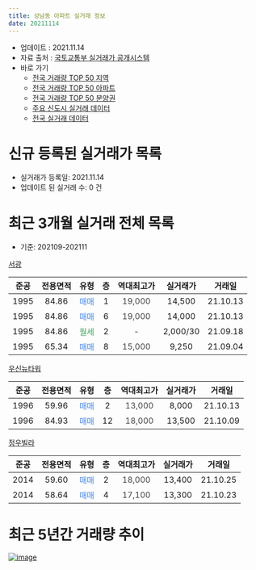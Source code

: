 ```yaml
---
title: 상남동 아파트 실거래 정보
date: 20211114
---
```


* 업데이트 : 2021.11.14
* 자료 출처 : [국토교통부 실거래가 공개시스템](http://rt.molit.go.kr)
* 바로 가기
    * [전국 거래량 TOP 50 지역](https://apt-info.github.io/apt-trade-info/tr)
    * [전국 거래량 TOP 50 아파트](https://apt-info.github.io/apt-trade-info/ta)
    * [전국 거래량 TOP 50 분양권](https://apt-info.github.io/apt-trade-info/tb)
    * [주요 신도시 실거래 데이터](https://apt-info.github.io/apt-trade-info/newtown)
    * [전국 실거래 데이터](https://apt-info.github.io/apt-trade-info/all)



<script async src="https://pagead2.googlesyndication.com/pagead/js/adsbygoogle.js"></script>
<!-- 기본광고 -->
<ins class="adsbygoogle"
     style="display:block"
     data-ad-client="ca-pub-1142216861245946"
     data-ad-slot="4805727019"
     data-ad-format="auto"
     data-full-width-responsive="true"></ins>
<script>
     (adsbygoogle = window.adsbygoogle || []).push({});
</script>


# 신규 등록된 실거래가 목록

* 실거래가 등록일: 2021.11.14
* 업데이트 된 실거래 수: 0 건




<script async src="https://pagead2.googlesyndication.com/pagead/js/adsbygoogle.js"></script>
<!-- 기본광고 -->
<ins class="adsbygoogle"
     style="display:block"
     data-ad-client="ca-pub-1142216861245946"
     data-ad-slot="4805727019"
     data-ad-format="auto"
     data-full-width-responsive="true"></ins>
<script>
     (adsbygoogle = window.adsbygoogle || []).push({});
</script>


# 최근 3개월 실거래 전체 목록
* 기준: 202109-202111


[서광](https://search.naver.com/search.naver?query=%EC%84%9C%EA%B4%91)

|준공|전용면적|유형|층|역대최고가|실거래가|거래일|
|:---:|:---:|:---:|:---:|:---:|:---:|:---:|
|1995|84.86|<span style="color:#4285F3">매매</span>|1|<span style="color:#444444">19,000</span>|14,500|21.10.13|
|1995|84.86|<span style="color:#4285F3">매매</span>|6|<span style="color:#444444">19,000</span>|14,000|21.10.13|
|1995|84.86|<span style="color:#34A853">월세</span>|2|<span style="color:#444444">-</span>|2,000/30|21.09.18|
|1995|65.34|<span style="color:#4285F3">매매</span>|8|<span style="color:#444444">15,000</span>|9,250|21.09.04|

[우신뉴타워](https://search.naver.com/search.naver?query=%EC%9A%B0%EC%8B%A0%EB%89%B4%ED%83%80%EC%9B%8C)

|준공|전용면적|유형|층|역대최고가|실거래가|거래일|
|:---:|:---:|:---:|:---:|:---:|:---:|:---:|
|1996|59.96|<span style="color:#4285F3">매매</span>|2|<span style="color:#444444">13,000</span>|8,000|21.10.13|
|1996|84.93|<span style="color:#4285F3">매매</span>|12|<span style="color:#444444">18,000</span>|13,500|21.10.09|

[정우빌라](https://search.naver.com/search.naver?query=%EC%A0%95%EC%9A%B0%EB%B9%8C%EB%9D%BC)

|준공|전용면적|유형|층|역대최고가|실거래가|거래일|
|:---:|:---:|:---:|:---:|:---:|:---:|:---:|
|2014|59.60|<span style="color:#4285F3">매매</span>|2|<span style="color:#444444">18,000</span>|13,400|21.10.25|
|2014|58.64|<span style="color:#4285F3">매매</span>|4|<span style="color:#444444">17,100</span>|13,300|21.10.23|



<script async src="https://pagead2.googlesyndication.com/pagead/js/adsbygoogle.js"></script>
<!-- 기본광고 -->
<ins class="adsbygoogle"
     style="display:block"
     data-ad-client="ca-pub-1142216861245946"
     data-ad-slot="4805727019"
     data-ad-format="auto"
     data-full-width-responsive="true"></ins>
<script>
     (adsbygoogle = window.adsbygoogle || []).push({});
</script>


# 최근 5년간 거래량 추이


<div style="width:100%;">
    <canvas id="deal_progress" height="200"></canvas>
</div>

<script>
new Chart(document.getElementById("deal_progress"), {
    type: 'line',
    data: {
        labels: ['16.02','16.03','16.04','16.05','16.06','16.07','16.08','16.09','16.10','16.11','17.01','17.02','17.03','17.04','17.05','17.06','17.07','17.08','17.09','17.10','17.11','18.03','18.04','18.06','18.10','18.11','18.12','19.01','19.02','19.03','19.05','19.06','19.07','19.08','19.10','19.11','20.03','20.04','20.05','20.07','20.08','20.09','20.11','20.12','21.01','21.02','21.03','21.04','21.05','21.06','21.07','21.08','21.09','21.10'],
        datasets: [{
            label: '매매/분양권',
            data: [1,3,4,2,1,3,5,1,2,4,2,1,3,1,2,1,3,2,1,1,1,3,2,1,0,0,1,0,1,1,0,2,0,1,1,1,1,0,1,3,1,3,1,2,1,0,2,3,6,4,2,2,1,6],
            borderColor: "rgba(66, 133, 243, 1)",
            backgroundColor: "rgba(66, 133, 243, 0.05)",
            borderWidth: 1,
            pointRadius: 0,
            fill: false,
            lineTension: 0
        },{
            label: '전/월세',
            data: [0,0,2,0,0,1,1,0,2,2,2,1,0,0,0,1,1,0,1,0,0,1,0,1,1,1,0,1,0,1,2,0,2,2,5,0,1,1,1,0,0,1,0,0,0,1,0,0,0,1,3,0,1,0],
            borderColor: "rgba(255, 90, 0, 1)",
            backgroundColor: "rgba(255, 90, 0, 0.05)",
            borderWidth: 1,
            pointRadius: 0,
            fill: false,
            lineTension: 0
        },{
            label: '합계',
            data: [1,3,6,2,1,4,6,1,4,6,4,2,3,1,2,2,4,2,2,1,1,4,2,2,1,1,1,1,1,2,2,2,2,3,6,1,2,1,2,3,1,4,1,2,1,1,2,3,6,5,5,2,2,6],
            borderColor: "rgba(0, 0, 0, 1)",
            backgroundColor: "rgba(0, 0, 0, 0.03)",
            borderWidth: 0.1,
            pointRadius: 0,
            fill: true,
            lineTension: 0
        }
        ]
    },
    options: {
        responsive: true,
        title: {
            display: false
        },
        tooltips: {
            mode: 'index',
            intersect: false
        },
        hover: {
            mode: 'nearest',
            intersect: true
        },
        scales: {
            xAxes: [{
                display: true,
                scaleLabel: {
                    display: true,
                    labelString: '년/월'
                }
            }],
            yAxes: [{
                display: true,
                ticks: {
                    suggestedMin: 0,
                },
                scaleLabel: {
                    display: true,
                    labelString: '실거래 수'
                }
            }]
        }
    }
});

</script>


[![image](https://apt-info.github.io/images/2020-01-03-apt-trade-info/1024x500.png)](https://play.google.com/store/apps/details?id=com.aptinfo.apttradeinfo)

